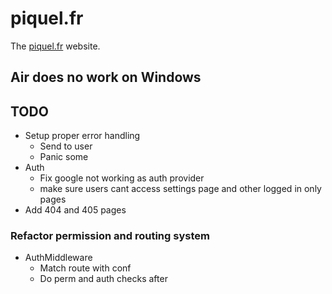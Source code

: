 # piquel.fr

The [piquel.fr](https://piquel.fr) website.

## Air does no work on Windows

## TODO

- Setup proper error handling
  - Send to user
  - Panic some
- Auth
  - Fix google not working as auth provider
  - make sure users cant access settings page and other logged in only pages
- Add 404 and 405 pages

### Refactor permission and routing system

- AuthMiddleware
  - Match route with conf
  - Do perm and auth checks after
 
